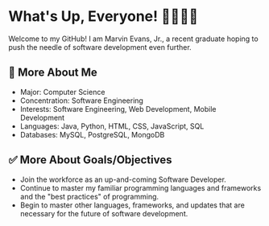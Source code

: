 # What's Up, Everyone! 🤜🏾🤛🏾

Welcome to my GitHub! I am Marvin Evans, Jr., a recent graduate hoping to push the needle of software development even further. 

## 🧐 More About Me

- Major: Computer Science
- Concentration: Software Engineering
- Interests: Software Engineering, Web Development, Mobile Development
- Languages: Java, Python, HTML, CSS, JavaScript, SQL
- Databases: MySQL, PostgreSQL, MongoDB

## ✅ More About Goals/Objectives
- Join the workforce as an up-and-coming Software Developer.
- Continue to master my familiar programming languages and frameworks and the "best practices" of programming.
- Begin to master other languages, frameworks, and updates that are necessary for the future of software development.


<!--
**VinnyVin007/VinnyVin007** is a ✨ _special_ ✨ repository because its `README.md` (this file) appears on your GitHub profile.

Here are some ideas to get you started:

- 🔭 I’m currently working on ...
- 🌱 I’m currently learning ...
- 👯 I’m looking to collaborate on ...
- 🤔 I’m looking for help with ...
- 💬 Ask me about ...
- 📫 How to reach me: ...
- 😄 Pronouns: ...
- ⚡ Fun fact: ...
-->
